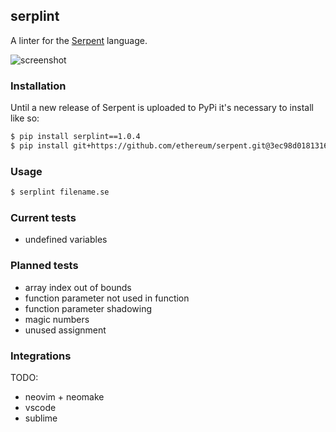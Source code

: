 ## serplint

A linter for the [Serpent](https://github.com/ethereum/serpent) language.

![screenshot](https://i.imgur.com/VXb7mtK.png)

### Installation

Until a new release of Serpent is uploaded to PyPi it's necessary to install
like so:

```sh
$ pip install serplint==1.0.4
$ pip install git+https://github.com/ethereum/serpent.git@3ec98d01813167cc8725a951bd384c629158af2b#egg=ethereum-serpent
```

### Usage

```sh
$ serplint filename.se
```

### Current tests

- undefined variables

### Planned tests

- array index out of bounds
- function parameter not used in function
- function parameter shadowing
- magic numbers
- unused assignment

### Integrations

TODO:

- neovim + neomake
- vscode
- sublime
